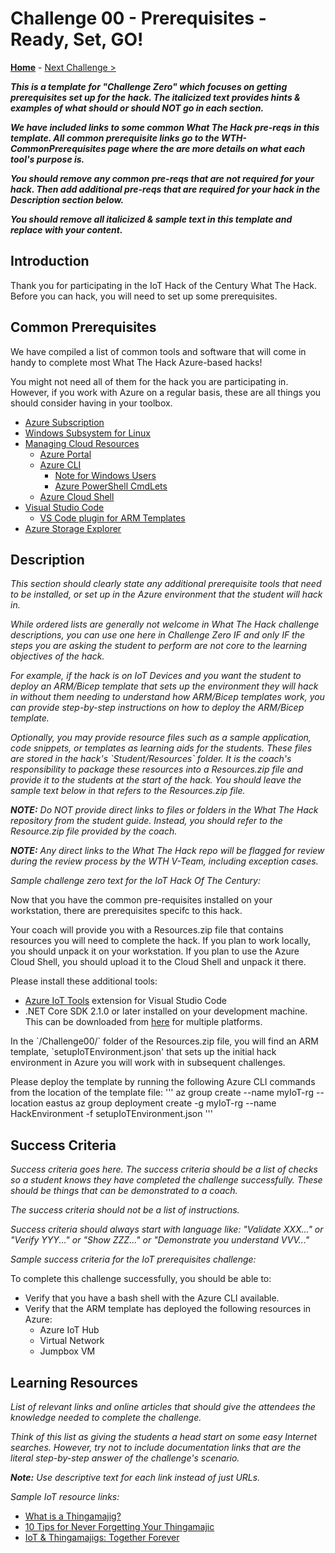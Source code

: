 # Challenge 00 - Prerequisites - Ready, Set, GO!

<!-- REMOVE_ME ${navigationLine} (remove this from your MD files if you are writing them manually, this is for the automation script) REMOVE_ME -->

<!-- REPLACE_ME (this section will be removed by the automation script) -->
<!-- If you are using and editing this template manually, ensure the navigation link below is updated to link to next challenge relative to the current challenge. The "Home" link should always link to the homepage of the hack which is the README.md in the hack's parent directory. -->
**[Home](../README.md)** - [Next Challenge >](./Challenge-01.md)
<!-- REPLACE_ME (this section will be removed by the automation script) -->

***This is a template for "Challenge Zero" which focuses on getting prerequisites set up for the hack. The italicized text provides hints & examples of what should or should NOT go in each section.***

***We have included links to some common What The Hack pre-reqs in this template. All common prerequisite links go to the WTH-CommonPrerequisites page where the are more details on what each tool's purpose is.***

***You should remove any common pre-reqs that are not required for your hack. Then add additional pre-reqs that are required for your hack in the Description section below.***

***You should remove all italicized & sample text in this template and replace with your content.***

## Introduction

<!-- REMOVE_ME Thank you for participating in the ${nameOfChallengeArg} What The Hack. Before you can hack, you will need to set up some prerequisites. (remove this from your MD files if you are writing them manually, this is for the automation script) REMOVE_ME -->

<!-- REPLACE_ME (this section will be removed by the automation script) -->
Thank you for participating in the IoT Hack of the Century What The Hack. Before you can hack, you will need to set up some prerequisites.
<!-- REPLACE_ME (this section will be removed by the automation script) -->

## Common Prerequisites

We have compiled a list of common tools and software that will come in handy to complete most What The Hack Azure-based hacks! 

You might not need all of them for the hack you are participating in. However, if you work with Azure on a regular basis, these are all things you should consider having in your toolbox.

<!-- If you are editing this template manually, be aware that these links are only designed to work if this Markdown file is in the /xxx-HackName/Student/ folder of your hack. -->

- [Azure Subscription](../../000-HowToHack/WTH-Common-Prerequisites.md#azure-subscription)
- [Windows Subsystem for Linux](../../000-HowToHack/WTH-Common-Prerequisites.md#windows-subsystem-for-linux)
- [Managing Cloud Resources](../../000-HowToHack/WTH-Common-Prerequisites.md#managing-cloud-resources)
  - [Azure Portal](../../000-HowToHack/WTH-Common-Prerequisites.md#azure-portal)
  - [Azure CLI](../../000-HowToHack/WTH-Common-Prerequisites.md#azure-cli)
    - [Note for Windows Users](../../000-HowToHack/WTH-Common-Prerequisites.md#note-for-windows-users)
    - [Azure PowerShell CmdLets](../../000-HowToHack/WTH-Common-Prerequisites.md#azure-powershell-cmdlets)
  - [Azure Cloud Shell](../../000-HowToHack/WTH-Common-Prerequisites.md#azure-cloud-shell)
- [Visual Studio Code](../../000-HowToHack/WTH-Common-Prerequisites.md#visual-studio-code)
  - [VS Code plugin for ARM Templates](../../000-HowToHack/WTH-Common-Prerequisites.md#visual-studio-code-plugins-for-arm-templates)
- [Azure Storage Explorer](../../000-HowToHack/WTH-Common-Prerequisites.md#azure-storage-explorer)

## Description

*This section should clearly state any additional prerequisite tools that need to be installed, or set up in the Azure environment that the student will hack in.*

*While ordered lists are generally not welcome in What The Hack challenge descriptions, you can use one here in Challenge Zero IF and only IF the steps you are asking the student to perform are not core to the learning objectives of the hack.*

*For example, if the hack is on IoT Devices and you want the student to deploy an ARM/Bicep template that sets up the environment they will hack in without them needing to understand how ARM/Bicep templates work, you can provide step-by-step instructions on how to deploy the ARM/Bicep template.*

*Optionally, you may provide resource files such as a sample application, code snippets, or templates as learning aids for the students. These files are stored in the hack's \`Student/Resources\` folder. It is the coach's responsibility to package these resources into a Resources.zip file and provide it to the students at the start of the hack. You should leave the sample text below in that refers to the Resources.zip file.*

***NOTE:** Do NOT provide direct links to files or folders in the What The Hack repository from the student guide. Instead, you should refer to the Resource.zip file provided by the coach.*

***NOTE:** Any direct links to the What The Hack repo will be flagged for review during the review process by the WTH V-Team, including exception cases.*

*Sample challenge zero text for the IoT Hack Of The Century:*

Now that you have the common pre-requisites installed on your workstation, there are prerequisites specifc to this hack.

Your coach will provide you with a Resources.zip file that contains resources you will need to complete the hack. If you plan to work locally, you should unpack it on your workstation. If you plan to use the Azure Cloud Shell, you should upload it to the Cloud Shell and unpack it there.

Please install these additional tools:
- [Azure IoT Tools](https://marketplace.visualstudio.com/items?itemName=vsciot-vscode.azure-iot-tools) extension for Visual Studio Code
- .NET Core SDK 2.1.0 or later installed on your development machine. This can be downloaded from [here](https://www.microsoft.com/net/download/all) for multiple platforms.

In the \`/Challenge00/\` folder of the Resources.zip file, you will find an ARM template, \`setupIoTEnvironment.json\' that sets up the initial hack environment in Azure you will work with in subsequent challenges.

Please deploy the template by running the following Azure CLI commands from the location of the template file:
\'\'\'
az group create --name myIoT-rg --location eastus
az group deployment create -g myIoT-rg --name HackEnvironment -f setupIoTEnvironment.json
\'\'\'

## Success Criteria

*Success criteria goes here. The success criteria should be a list of checks so a student knows they have completed the challenge successfully. These should be things that can be demonstrated to a coach.* 

*The success criteria should not be a list of instructions.*

*Success criteria should always start with language like: "Validate XXX..." or "Verify YYY..." or "Show ZZZ..." or "Demonstrate you understand VVV..."*

*Sample success criteria for the IoT prerequisites challenge:*

To complete this challenge successfully, you should be able to:
- Verify that you have a bash shell with the Azure CLI available.
- Verify that the ARM template has deployed the following resources in Azure: 
  - Azure IoT Hub
  - Virtual Network
  - Jumpbox VM

## Learning Resources

*List of relevant links and online articles that should give the attendees the knowledge needed to complete the challenge.*

*Think of this list as giving the students a head start on some easy Internet searches. However, try not to include documentation links that are the literal step-by-step answer of the challenge's scenario.*

***Note:** Use descriptive text for each link instead of just URLs.*

*Sample IoT resource links:*

- [What is a Thingamajig?](https://www.bing.com/search?q=what+is+a+thingamajig)
- [10 Tips for Never Forgetting Your Thingamajic](https://www.youtube.com/watch?v=dQw4w9WgXcQ)
- [IoT & Thingamajigs: Together Forever](https://www.youtube.com/watch?v=yPYZpwSpKmA)


